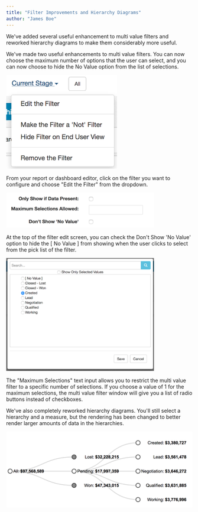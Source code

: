 ```yaml
---
title: "Filter Improvements and Hierarchy Diagrams"
author: "James Boe"
---
```

We've added several useful enhancement to multi value filters and reworked hierarchy diagrams to make them considerably more useful.<!--more-->

We've made two useful enhancements to multi value filters. You can now choose the maximum number of options that the user can select, and you can now choose to hide the No Value option from the list of selections.

<img src="/images/edit_filter_example.png" style="max-width:300px" alt="Filter Edit" class="img img-responsive"/>

From your report or dashboard editor, click on the filter you want to configure and choose "Edit the Filter" from the dropdown.

<img src="/images/filter_options.png" style="max-width:400px"  alt="Filter Options" class="img img-responsive"/>

At the top of the filter edit screen, you can check the Don't Show 'No Value' option to hide the [ No Value ] from showing when the user clicks to select from the pick list of the filter.

<img src="/images/filter_radio_buttons.png" style="max-width:400px" alt="Filter Radio Buttons" class="img img-responsive"/>

The "Maximum Selections" text input allows you to restrict the multi value filter to a specific number of selections. If you choose a value of 1 for the maximum selections, the multi value filter window will give you a list of radio buttons instead of checkboxes.

We've also completely reworked hierarchy diagrams. You'll still select a hierarchy and a measure, but the rendering has been changed to better render larger amounts of data in the hierarchies.

<img src="/images/hierarchy_diagram_sample.png" alt="Hierarchy Diagram" class="img img-responsive"/>

